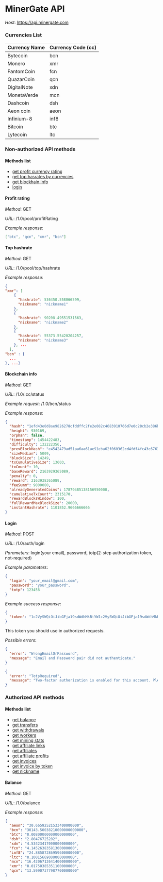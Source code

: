 # MinerGate API

_Host_: https://api.minergate.com

### Currencies List
| Currency Name | Currency Code (cc) |
| --- | --- |
| Bytecoin | bcn |
| Monero | xmr |
| FantomCoin | fcn |
| QuazarCoin | qcn |
| DigitalNote | xdn |
| MonetaVerde | mcn |
| Dashcoin | dsh |
| Aeon coin | aeon |
| Infinium-8 | inf8 |
| Bitcoin | btc |
| Lytecoin | ltc |


### Non-authorized API methods

#### Methods list
- [get profit currency rating](#profit-rating)
- [get top hasrates by currencies](#top-hashrate)
- [get blockhain info](#blockchain-info)
- [login](#login)

#### Profit rating

_Method_: GET

_URL_: /1.0/pool/profitRating

_Example response_:
```json
["btc", "qcn", "xmr", "bcn"]
```

#### Top hashrate

_Method_: GET

_URL_: /1.0/pool/top/hashrate

_Example response_:
```json
{
"xmr": [
    {
      "hashrate": 536450.558066599,
      "nickname": "nickname1"
    },
    {
      "hashrate": 90208.49551531563,
      "nickname": "nickname2"
    },
    {
      "hashrate": 55373.55420204257,
      "nickname": "nickname3"
    }, ...
  ], 
"bcn" : {
  ...
}, ...}
```

#### Blockchain info

_Method_: GET

_URL_: /1.0/:cc/status

_Example request_: /1.0/bcn/status

_Example response_:
```json
{
  "hash": "1efd43e0d8ae9826278cfddffc2fe2e082c4683910766d7e0c28cb2e386b02b5",
  "height": 930169,
  "orphan": false,
  "timestamp": 1454422483,
  "difficulty": 132222356,
  "prevBlockHash": "e4542479ad51aa6aa61ae91eba62f060362cd4fdf4fc43c6763b4fb5ef5d3aa7",
  "sizeMedian": 5009,
  "blockSize": 14249,
  "txCumulativeSize": 13603,
  "txCount": 10,
  "baseReward": 2163929365089,
  "penalty": 0,
  "reward": 2163938365089,
  "feeSumm": 9000000,
  "alreadyGeneratedCoins": 17879485138156950000,
  "cumulativeTxCount": 2315170,
  "rewardBlocksWindow": 100,
  "fullRewardMaxBlockSize": 20000,
  "instantHashrate": 1101852.9666666666
}
```

#### Login

_Method_: POST

_URL_: /1.0/auth/login

_Parameters_: login(your email), password, totp(2-step authorization token, not-required)

_Example parameters_: 
```json
{
  "login": "your_email@gmail.com",
  "password": "your_password",
  "totp": 123456
}
```

_Example success response_:
```json
{
  "token": "1c2VySWQiOiJibGFja19sdWdhMkBtYW1c2VySWQiOiJibGFja19sdWdhMkBtYW1c2VySWQiOiJibGFja19sdWdhMkBtYW"
}
```
This token you should use in authorized requests.

_Possible errors_:
```json
{
  "error": "WrongEmailOrPassword",
  "message": "Email and Password pair did not authenticate."
}
``` 
```json
{
  "error": "TotpRequired",
  "message": "Two-factor authorization is enabled for this account. Please provide TOTP code."
}
```



### Authorized API methods

#### Methods list
- [get balance](#balance)
- [get transfers](#profit-rating)
- [get withdrawals](#top-hashrate)
- [get workers](#workers)
- [get mining stats](#s)
- [get affiliate links](#blockchain-info)
- [get affiliates](#login)
- [get affiliate profits](#login)
- [get invoices](#invoices)
- [get invoice by token](#invoice)
- [get nickname](#nickname)

#### Balance

_Method_: GET

_URL_: /1.0/balance

_Example response_:
```json
{
  "aeon": "30.66592521533400000000",
  "bcn": "30143.50038210000000000000",
  "btc": "0.00800000000000000000",
  "dsh": "2.80476725202",
  "xdn": "4.53423417000000000000",
  "fcn": "4.14526383581300000000",
  "inf8": "24.88587286959600000000",
  "ltc": "0.10015669000000000000",
  "mcn": "16.42067126414000000000",
  "xmr": "0.01750385351100000000",
  "qcn": "13.59907377987700000000"
}
```
